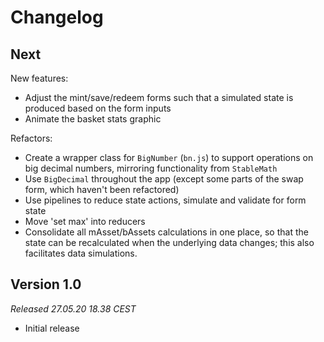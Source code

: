 # Changelog

## Next

New features:

* Adjust the mint/save/redeem forms such that a simulated state is produced based on the form inputs
* Animate the basket stats graphic

Refactors: 

* Create a wrapper class for `BigNumber` (`bn.js`) to support operations on big decimal numbers, mirroring functionality from `StableMath`
* Use `BigDecimal` throughout the app (except some parts of the swap form, which haven't been refactored)
* Use pipelines to reduce state actions, simulate and validate for form state
* Move 'set max' into reducers
* Consolidate all mAsset/bAssets calculations in one place, so that the state can be recalculated when the underlying data changes; this also facilitates data simulations.


## Version 1.0

_Released 27.05.20 18.38 CEST_

* Initial release
